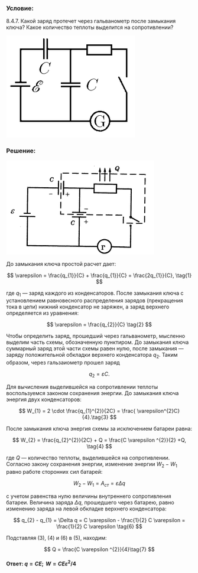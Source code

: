 ###  Условие:

$8.4.7.$ Какой заряд протечет через гальванометр после замыкания ключа? Какое количество теплоты выделится на сопротивлении?

![К задаче $8.4.7$|349x276, 35%](../../img/8.4.7/8.4.7.png)

###  Решение:

![|400x254, 45%](../../img/8.4.7/sol1.png)

До замыкания ключа простой расчет дает:

$$
\varepsilon = \frac{q_{1}}{C} + \frac{q_{1}}{C} = \frac{2q_{1}}{C}, \tag{1}
$$

где $q_1$ — заряд каждого из конденсаторов. После замыкания ключа с установлением равновесного распределения зарядов (прекращения тока в цепи) нижний конденсатор не заряжен, а заряд верхнего определяется из уравнения:

$$
\varepsilon = \frac{q_{2}}{C} \tag{2}
$$

Чтобы определить заряд, прошедший через гальванометр, мысленно выделим часть схемы, обозначенную пунктиром. До замыкания ключа суммарный заряд этой части схемы равен нулю, после замыкания — заряду положительной обкладки верхнего конденсатора $q_2$. Таким образом, через гальзаиометр прошел заряд

$$
q_{2} = \varepsilon C.
$$

Для вычисления выделившейся на сопротивлении теплоты воспользуемся законом сохранения энергии. До замыкания ключа энергия двух конденсаторов:

$$
W_{1} = 2 \cdot \frac{q_{1}^{2}}{2C} = \frac{ \varepsilon^{2}C}{4}.\tag{3}
$$

После замыкания ключа энергия схемы за исключением батареи равна:

$$
W_{2} = \frac{q_{2}^{2}}{2C} + Q = \frac{C \varepsilon ^{2}}{2} +Q, \tag{4}
$$

где $Q$ — количество теплоты, выделившейся на сопротивлении. Согласно закону сохранения энергии, изменение энергии $W_{2} - W_{1}$ равно работе сторонних сил батарей:

$$
W_{2} - W_{1} = A_{ст} = \varepsilon \Delta q \tag{5}
$$

с учетом равенства нулю величины внутреннего сопротивления батареи. Величина заряда $\Delta q$, прошедшего через батарею, равно изменению заряда на левой обкладке верхнего конденсатора:

$$
q_{2} - q_{1} = \Delta q = C \varepsilon - \frac{1}{2} C \varepsilon = \frac{1}{2} C \varepsilon \tag{6}
$$

Подставляя $(3)$, $(4)$ и $(6)$ в $(5)$, находим:

$$
Q = \frac{C \varepsilon ^{2}}{4}\tag{7}
$$

####  Ответ: $q = CE;$ $\,W = CE\varepsilon ^2/4$